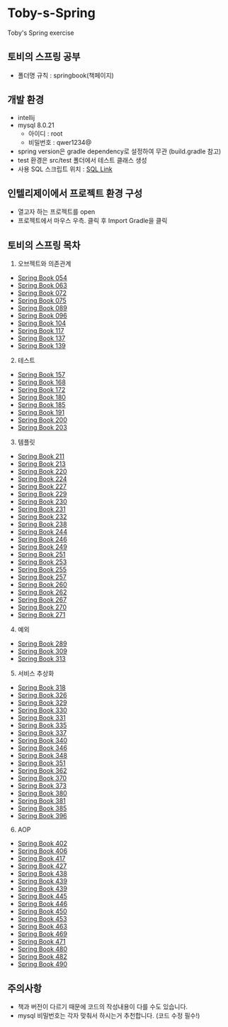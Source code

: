 # Toby-s-Spring
Toby's Spring exercise

## 토비의 스프링 공부

- 폴더명 규칙 : springbook(책페이지)

## 개발 환경

- intellij
- mysql 8.0.21
  - 아이디 : root
  - 비밀번호 : qwer1234@
- spring version은 gradle dependency로 설정하여 무관 (build.gradle 참고)
- test 환경은 src/test 폴더에서 테스트 클래스 생성
- 사용 SQL 스크립트 위치 : [SQL Link](https://github.com/algo2000/Toby-s-Spring/tree/master/SQL_Script)

## 인텔리제이에서 프로젝트 환경 구성
 - 열고자 하는 프로젝트를 open
 - 프로젝트에서 마우스 우측. 클릭 후 Import Gradle을 클릭

## 토비의 스프링 목차
1. 오브젝트와 의존관계
- [Spring Book 054](https://github.com/algo2000/Toby-s-Spring/tree/master/springbook054)
- [Spring Book 063](https://github.com/algo2000/Toby-s-Spring/tree/master/springbook063)
- [Spring Book 072](https://github.com/algo2000/Toby-s-Spring/tree/master/springbook072)
- [Spring Book 075](https://github.com/algo2000/Toby-s-Spring/tree/master/springbook075)
- [Spring Book 089](https://github.com/algo2000/Toby-s-Spring/tree/master/springbook089)
- [Spring Book 096](https://github.com/algo2000/Toby-s-Spring/tree/master/springbook096)
- [Spring Book 104](https://github.com/algo2000/Toby-s-Spring/tree/master/springbook104)
- [Spring Book 117](https://github.com/algo2000/Toby-s-Spring/tree/master/springbook117)
- [Spring Book 137](https://github.com/algo2000/Toby-s-Spring/tree/master/springbook137)
- [Spring Book 139](https://github.com/algo2000/Toby-s-Spring/tree/master/springbook139)
2. 테스트
- [Spring Book 157](https://github.com/algo2000/Toby-s-Spring/tree/master/springbook157)
- [Spring Book 168](https://github.com/algo2000/Toby-s-Spring/tree/master/springbook168)
- [Spring Book 172](https://github.com/algo2000/Toby-s-Spring/tree/master/springbook172)
- [Spring Book 180](https://github.com/algo2000/Toby-s-Spring/tree/master/springbook180)
- [Spring Book 185](https://github.com/algo2000/Toby-s-Spring/tree/master/springbook185)
- [Spring Book 191](https://github.com/algo2000/Toby-s-Spring/tree/master/springbook191)
- [Spring Book 200](https://github.com/algo2000/Toby-s-Spring/tree/master/springbook200)
- [Spring Book 203](https://github.com/algo2000/Toby-s-Spring/tree/master/springbook203)
3. 템플릿
- [Spring Book 211](https://github.com/algo2000/Toby-s-Spring/tree/master/springbook211)
- [Spring Book 213](https://github.com/algo2000/Toby-s-Spring/tree/master/springbook213)
- [Spring Book 220](https://github.com/algo2000/Toby-s-Spring/tree/master/springbook220)
- [Spring Book 224](https://github.com/algo2000/Toby-s-Spring/tree/master/springbook224)
- [Spring Book 227](https://github.com/algo2000/Toby-s-Spring/tree/master/springbook227)
- [Spring Book 229](https://github.com/algo2000/Toby-s-Spring/tree/master/springbook229)
- [Spring Book 230](https://github.com/algo2000/Toby-s-Spring/tree/master/springbook230)
- [Spring Book 231](https://github.com/algo2000/Toby-s-Spring/tree/master/springbook231)
- [Spring Book 232](https://github.com/algo2000/Toby-s-Spring/tree/master/springbook232)
- [Spring Book 238](https://github.com/algo2000/Toby-s-Spring/tree/master/springbook238)
- [Spring Book 244](https://github.com/algo2000/Toby-s-Spring/tree/master/springbook244)
- [Spring Book 246](https://github.com/algo2000/Toby-s-Spring/tree/master/springbook246)
- [Spring Book 249](https://github.com/algo2000/Toby-s-Spring/tree/master/springbook249)
- [Spring Book 251](https://github.com/algo2000/Toby-s-Spring/tree/master/springbook251)
- [Spring Book 253](https://github.com/algo2000/Toby-s-Spring/tree/master/springbook253)
- [Spring Book 255](https://github.com/algo2000/Toby-s-Spring/tree/master/springbook255)
- [Spring Book 257](https://github.com/algo2000/Toby-s-Spring/tree/master/springbook257)
- [Spring Book 260](https://github.com/algo2000/Toby-s-Spring/tree/master/springbook260)
- [Spring Book 262](https://github.com/algo2000/Toby-s-Spring/tree/master/springbook262)
- [Spring Book 267](https://github.com/algo2000/Toby-s-Spring/tree/master/springbook267)
- [Spring Book 270](https://github.com/algo2000/Toby-s-Spring/tree/master/springbook270)
- [Spring Book 271](https://github.com/algo2000/Toby-s-Spring/tree/master/springbook271)
4. 예외
- [Spring Book 289](https://github.com/algo2000/Toby-s-Spring/tree/master/springbook289)
- [Spring Book 309](https://github.com/algo2000/Toby-s-Spring/tree/master/springbook309)
- [Spring Book 313](https://github.com/algo2000/Toby-s-Spring/tree/master/springbook313)
5. 서비스 추상화
- [Spring Book 318](https://github.com/algo2000/Toby-s-Spring/tree/master/springbook318)
- [Spring Book 326](https://github.com/algo2000/Toby-s-Spring/tree/master/springbook326)
- [Spring Book 329](https://github.com/algo2000/Toby-s-Spring/tree/master/springbook329)
- [Spring Book 330](https://github.com/algo2000/Toby-s-Spring/tree/master/springbook330)
- [Spring Book 331](https://github.com/algo2000/Toby-s-Spring/tree/master/springbook331)
- [Spring Book 335](https://github.com/algo2000/Toby-s-Spring/tree/master/springbook335)
- [Spring Book 337](https://github.com/algo2000/Toby-s-Spring/tree/master/springbook337)
- [Spring Book 340](https://github.com/algo2000/Toby-s-Spring/tree/master/springbook340)
- [Spring Book 346](https://github.com/algo2000/Toby-s-Spring/tree/master/springbook346)
- [Spring Book 348](https://github.com/algo2000/Toby-s-Spring/tree/master/springbook348)
- [Spring Book 351](https://github.com/algo2000/Toby-s-Spring/tree/master/springbook351)
- [Spring Book 362](https://github.com/algo2000/Toby-s-Spring/tree/master/springbook362)
- [Spring Book 370](https://github.com/algo2000/Toby-s-Spring/tree/master/springbook370)
- [Spring Book 373](https://github.com/algo2000/Toby-s-Spring/tree/master/springbook373)
- [Spring Book 380](https://github.com/algo2000/Toby-s-Spring/tree/master/springbook380)
- [Spring Book 381](https://github.com/algo2000/Toby-s-Spring/tree/master/springbook381)
- [Spring Book 385](https://github.com/algo2000/Toby-s-Spring/tree/master/springbook385)
- [Spring Book 396](https://github.com/algo2000/Toby-s-Spring/tree/master/springbook396)
6. AOP
- [Spring Book 402](https://github.com/algo2000/Toby-s-Spring/tree/master/springbook402)
- [Spring Book 406](https://github.com/algo2000/Toby-s-Spring/tree/master/springbook406)
- [Spring Book 417](https://github.com/algo2000/Toby-s-Spring/tree/master/springbook417)
- [Spring Book 427](https://github.com/algo2000/Toby-s-Spring/tree/master/springbook427)
- [Spring Book 438](https://github.com/algo2000/Toby-s-Spring/tree/master/springbook438)
- [Spring Book 439](https://github.com/algo2000/Toby-s-Spring/tree/master/springbook439)
- [Spring Book 439](https://github.com/algo2000/Toby-s-Spring/tree/master/springbook443)
- [Spring Book 445](https://github.com/algo2000/Toby-s-Spring/tree/master/springbook445)
- [Spring Book 446](https://github.com/algo2000/Toby-s-Spring/tree/master/springbook446)
- [Spring Book 450](https://github.com/algo2000/Toby-s-Spring/tree/master/springbook450)
- [Spring Book 453](https://github.com/algo2000/Toby-s-Spring/tree/master/springbook453)
- [Spring Book 463](https://github.com/algo2000/Toby-s-Spring/tree/master/springbook463)
- [Spring Book 469](https://github.com/algo2000/Toby-s-Spring/tree/master/springbook469)
- [Spring Book 471](https://github.com/algo2000/Toby-s-Spring/tree/master/springbook471)
- [Spring Book 480](https://github.com/algo2000/Toby-s-Spring/tree/master/springbook480)
- [Spring Book 482](https://github.com/algo2000/Toby-s-Spring/tree/master/springbook482)
- [Spring Book 490](https://github.com/algo2000/Toby-s-Spring/tree/master/springbook490)

## 주의사항

- 책과 버전이 다르기 때문에 코드의 작성내용이 다를 수도 있습니다.
- mysql 비밀번호는 각자 맞춰서 하시는거 추천합니다. (코드 수정 필수!)
